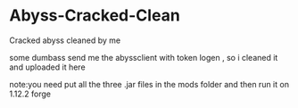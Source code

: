 # Abyss-Cracked-Clean
Cracked abyss  cleaned by me

some dumbass send me the abyssclient with token logen , so i cleaned it and uploaded it here

note:you need put all the three .jar files in the mods folder and then run it on 1.12.2 forge
